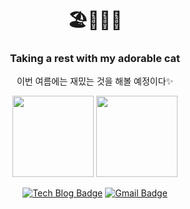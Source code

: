 <div align=center>
  
# 🏖👩‍💻🌈
### Taking a rest with my adorable cat
이번 여름에는 재밌는 것을 해볼 예정이다✨

<img src="https://user-images.githubusercontent.com/37680108/87256621-469a1980-c4cf-11ea-98d2-3bb47221913f.png" height="130" > <img src="https://user-images.githubusercontent.com/37680108/87256656-95e04a00-c4cf-11ea-8d3d-4d7d207bcc2b.png" height="130">

[![Tech Blog Badge](http://img.shields.io/badge/-Tech%20blog-black?style=flat-square&logo=github&link=https://euzl.github.io/)](https://euzl.github.io/)  [![Gmail Badge](https://img.shields.io/badge/Gmail-d14836?style=flat-square&logo=Gmail&logoColor=white&link=mailto:dldbwls1025@gmail.com)](mailto:dldbwls1025@gmail.com)
  
</div>


<!--
**euzl/euzl** is a ✨ _special_ ✨ repository because its `README.md` (this file) appears on your GitHub profile.

Here are some ideas to get you started:

- 🔭 I’m currently working on ...
- 🌱 I’m currently learning ...
- 👯 I’m looking to collaborate on ...
- 🤔 I’m looking for help with ...
- 💬 Ask me about ...
- 📫 How to reach me: ...
- 😄 Pronouns: ...
- ⚡ Fun fact: ...
-->
